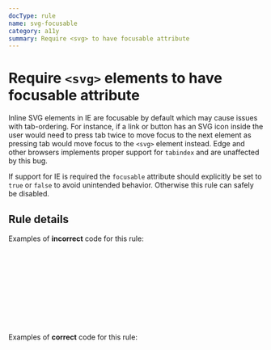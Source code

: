 ```yaml
---
docType: rule
name: svg-focusable
category: a11y
summary: Require <svg> to have focusable attribute
---
```


# Require `<svg>` elements to have focusable attribute

Inline SVG elements in IE are focusable by default which may cause issues with tab-ordering.
For instance, if a link or button has an SVG icon inside the user would need to press tab twice to move focus to the next element as pressing tab would move focus to the `<svg>` element instead.
Edge and other browsers implements proper support for `tabindex` and are unaffected by this bug.

If support for IE is required the `focusable` attribute should explicitly be set to `true` or `false` to avoid unintended behavior.
Otherwise this rule can safely be disabled.

## Rule details

Examples of **incorrect** code for this rule:

<validate name="incorrect" rules="svg-focusable">
	<a href="#">
		<svg></svg>
	</a>
</validate>

Examples of **correct** code for this rule:

<validate name="correct" rules="svg-focusable">
	<a href="#">
		<svg focusable="false"></svg>
	</a>
</validate>
